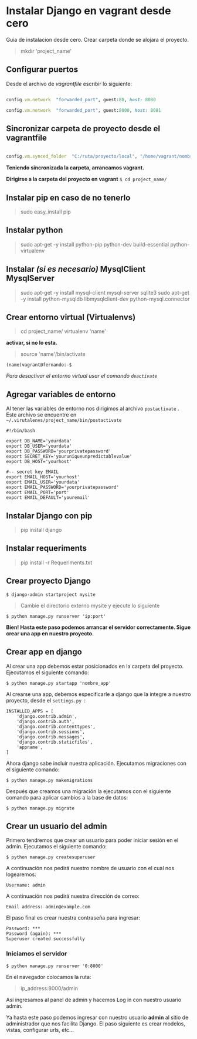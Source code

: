 # Instalar Django en vagrant desde cero

Guia de instalacion desde cero.
Crear carpeta donde se alojara el proyecto.

>mkdir 'project_name'

## Configurar puertos

Desde el archivo de *vagrantfile* escribir lo siguiente:

```ruby

config.vm.network  "forwarded_port", guest:80, host: 8080

config.vm.network  "forwarded_port", guest:8000, host: 8081

```

## Sincronizar carpeta de proyecto desde el vagrantfile

```ruby

config.vm.synced_folder  "C:/ruta/proyecto/local", "/home/vagrant/nombre_carpeta_proyecto"

```

**Teniendo sincronizada la carpeta, arrancamos vagrant.**

**Dirigirse a la carpeta del proyecto en vagrant**  ```$ cd project_name/```

## Instalar pip en caso de no tenerlo

> sudo easy_install pip

## Instalar python

> sudo apt-get -y install python-pip python-dev build-essential python-virtualenv

## Instalar *(si es necesario)* MysqlClient MysqlServer

> sudo apt-get -y install mysql-client mysql-server sqlite3
> sudo apt-get -y install python-mysqldb libmysqlclient-dev python-mysql.connector

## Crear entorno virtual (Virtualenvs)

>cd project_name/
>virtualenv 'name'
>
**activar, si no lo esta.**
>source 'name'/bin/activate

```
(name)vagrant@fernando:-$
```

*Para desactivar el entorno virtual usar el comando ```deactivate ```*

## Agregar variables de entorno
Al tener las variables de entorno nos dirigimos al archivo ```postactivate``` . Este archivo se encuentre en ```~/.virutalenvs/project_name/bin/postactivate```
```
#!/bin/bash

export DB_NAME='yourdata'
export DB_USER='yourdata'
export DB_PASSWORD='yourprivatepassword'
export SECRET_KEY='youruniqueunpredictablevalue'
export DB_HOST='yourhost'

#-- secret key EMAIL
export EMAIL_HOST='yourhost'
export EMAIL_USER='yourdata'
export EMAIL_PASSWORD='yourprivatepassword'
export EMAIL_PORT='port'
export EMAIL_DEFAULT='youremail'

```

## Instalar Django con pip

>pip install django

## Instalar requeriments

>pip install -r Requeriments.txt

## Crear proyecto Django
```
$ django-admin startproject mysite
```

>Cambie el directorio externo mysite y ejecute lo siguiente
``` 
$ python manage.py runserver 'ip:port'
```

**Bien! Hasta este paso podemos arrancar el servidor correctamente. Sigue crear una app en nuestro proyecto.**

## Crear app en django
Al crear una app  debemos estar posicionados en la carpeta del proyecto. Ejecutamos el siguiente comando:

```
$ python manage.py startapp 'nombre_app'
```

Al crearse una app, debemos especificarle a django que la integre a nuestro proyecto, desde el ```settings.py ```:
```
INSTALLED_APPS = [
    'django.contrib.admin',
    'django.contrib.auth',
    'django.contrib.contenttypes',
    'django.contrib.sessions',
    'django.contrib.messages',
    'django.contrib.staticfiles',
    'appname',
]
```
Ahora django sabe incluir nuestra aplicación.
Ejecutamos migraciones con el siguiente comando:
```
$ python manage.py makemigrations
```
Después que creamos una migración la ejecutamos con el siguiente comando para aplicar cambios a la base de datos:
```
$ python manage.py migrate
```

## Crear un usuario del admin
Primero tendremos que crear un usuario para poder iniciar sesión en el admin. Ejecutamos el siguiente comando:
```
$ python manage.py createsuperuser 
```
A continuación nos pedirá nuestro nombre de usuario con el cual nos logearemos: 
```
Username: admin
```
A continuación nos pedirá nuestra dirección de correo:
```
Email address: admin@example.com
```
El paso final es crear nuestra contraseña para ingresar:
```
Password: ***
Password (again): ***
Superuser created successfully
```

### Iniciamos el servidor
```
$ python manage.py runserver '0:8000'
```

En el navegador colocamos la ruta:
>ip_address:8000/admin

Así ingresamos al panel de admin y hacemos Log in con nuestro usuario admin.

Ya hasta este paso podemos ingresar con nuestro usuario __admin__ al sitio de administrador que nos facilita Django. El paso siguiente es crear modelos, vistas, configurar urls, etc...